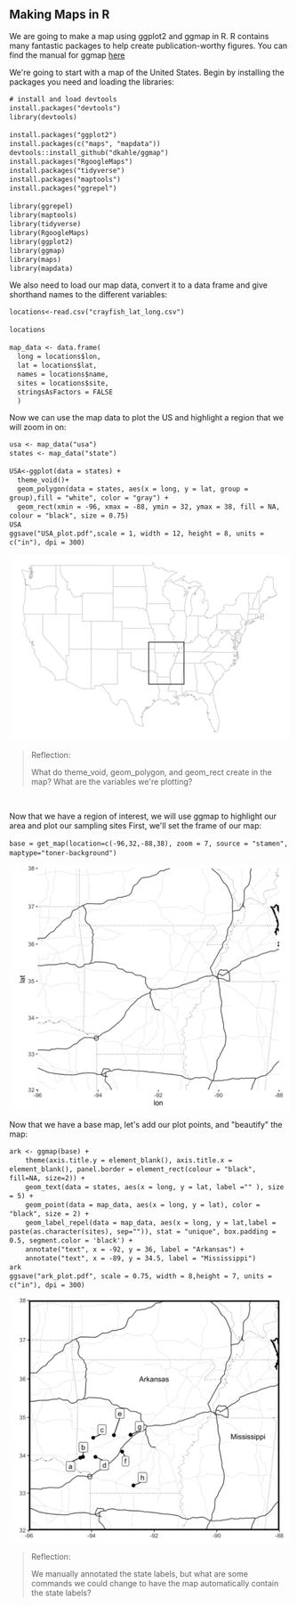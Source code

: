 ## Making Maps in R

We are going to make a map using ggplot2 and ggmap in R. R contains many fantastic packages to help create publication-worthy figures. 
You can find the manual for ggmap [here](https://cran.r-project.org/web/packages/ggmap/ggmap.pdf)

We're going to start with a map of the United States. Begin by installing the packages you need and loading the libraries:

```
# install and load devtools
install.packages("devtools")
library(devtools)

install.packages("ggplot2")
install.packages(c("maps", "mapdata"))
devtools::install_github("dkahle/ggmap")
install.packages("RgoogleMaps")
install.packages("tidyverse")
install.packages("maptools")
install.packages("ggrepel")

library(ggrepel)
library(maptools)
library(tidyverse)
library(RgoogleMaps)
library(ggplot2)
library(ggmap)
library(maps)
library(mapdata)
```

We also need to load our map data, convert it to a data frame and give shorthand names to the different variables:

```
locations<-read.csv("crayfish_lat_long.csv")

locations

map_data <- data.frame(
  long = locations$lon,
  lat = locations$lat,
  names = locations$name,
  sites = locations$site,
  stringsAsFactors = FALSE
  )  
  ```
  
Now we can use the map data to plot the US and highlight a region that we will zoom in on:

```
usa <- map_data("usa") 
states <- map_data("state")

USA<-ggplot(data = states) +
  theme_void()+
  geom_polygon(data = states, aes(x = long, y = lat, group = group),fill = "white", color = "gray") +
  geom_rect(xmin = -96, xmax = -88, ymin = 32, ymax = 38, fill = NA, colour = "black", size = 0.75)
USA
ggsave("USA_plot.pdf",scale = 1, width = 12, height = 8, units = c("in"), dpi = 300)
```
![USA_plot](/images/USA_plot.jpg)


> Reflection:
> 
>What do theme_void, geom_polygon, and geom_rect create in the map? What are the variables we're plotting?
<br/>

Now that we have a region of interest, we will use ggmap to highlight our area and plot our sampling sites
First, we'll set the frame of our map:


`base = get_map(location=c(-96,32,-88,38), zoom = 7, source = "stamen", maptype="toner-background")`

![base](/images/base.jpg)

Now that we have a base map, let's add our plot points, and "beautify" the map:

```
ark <- ggmap(base) +
    theme(axis.title.y = element_blank(), axis.title.x = element_blank(), panel.border = element_rect(colour = "black", fill=NA, size=2)) +
    geom_text(data = states, aes(x = long, y = lat, label ="" ), size = 5) +
    geom_point(data = map_data, aes(x = long, y = lat), color = "black", size = 2) +
    geom_label_repel(data = map_data, aes(x = long, y = lat,label = paste(as.character(sites), sep="")), stat = "unique", box.padding = 0.5, segment.color = 'black') +
  	annotate("text", x = -92, y = 36, label = "Arkansas") +
  	annotate("text", x = -89, y = 34.5, label = "Mississippi") 
ark
ggsave("ark_plot.pdf", scale = 0.75, width = 8,height = 7, units = c("in"), dpi = 300)
```
![ark](/images/ark_plot.jpg)

> Reflection:
> 
>We manually annotated the state labels, but what are some commands we could change to have the map automatically contain the state labels?
<br/>
